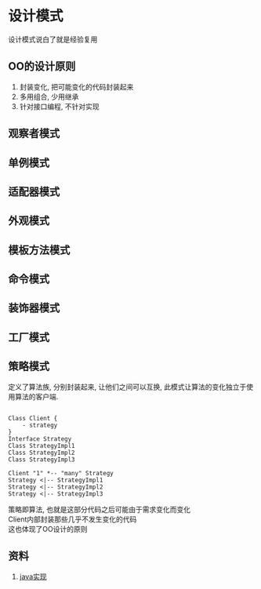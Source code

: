 # 设计模式

设计模式说白了就是经验复用

## OO的设计原则

1. 封装变化, 把可能变化的代码封装起来
2. 多用组合, 少用继承
3. 针对接口编程, 不针对实现

## 观察者模式

## 单例模式

## 适配器模式

## 外观模式

## 模板方法模式

## 命令模式

## 装饰器模式

## 工厂模式

## 策略模式

定义了算法族, 分别封装起来, 让他们之间可以互换, 此模式让算法的变化独立于使用算法的客户端.

```plantuml

Class Client {
    - strategy
}
Interface Strategy
Class StrategyImpl1
Class StrategyImpl2
Class StrategyImpl3

Client "1" *-- "many" Strategy
Strategy <|-- StrategyImpl1
Strategy <|-- StrategyImpl2
Strategy <|-- StrategyImpl3
```
策略即算法, 也就是这部分代码之后可能由于需求变化而变化  
Client内部封装那些几乎不发生变化的代码  
这也体现了OO设计的原则

## 资料

1. [java实现](https://github.com/iluwatar/java-design-patterns)
